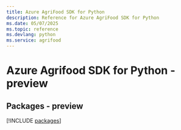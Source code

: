 ```yaml
---
title: Azure AgriFood SDK for Python
description: Reference for Azure AgriFood SDK for Python
ms.date: 05/07/2025
ms.topic: reference
ms.devlang: python
ms.service: agrifood
---
```

# Azure Agrifood SDK for Python - preview
## Packages - preview
[!INCLUDE [packages](agrifood-index.md)]